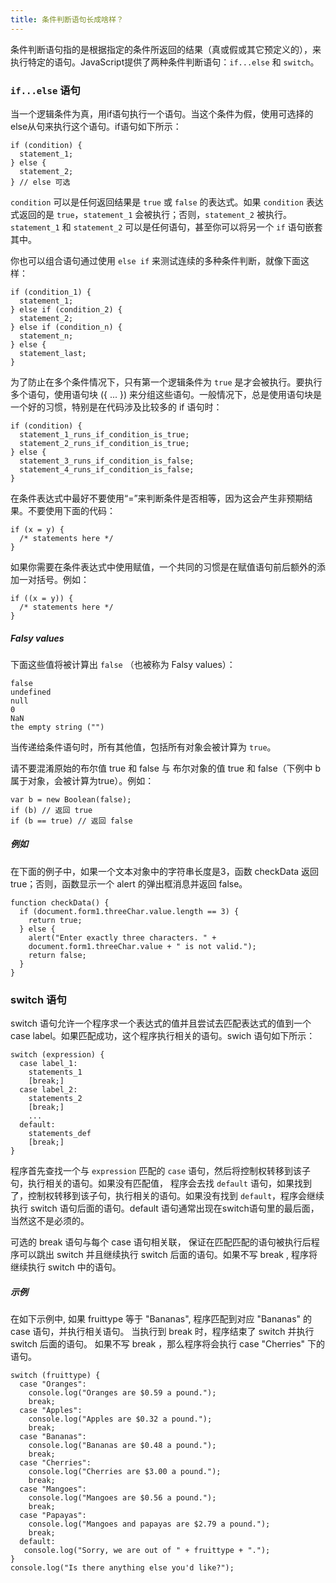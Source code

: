 ```yaml
---
title: 条件判断语句长成啥样？
---
```


条件判断语句指的是根据指定的条件所返回的结果（真或假或其它预定义的），来执行特定的语句。JavaScript提供了两种条件判断语句：`if...else` 和 `switch`。

### `if...else` 语句

当一个逻辑条件为真，用if语句执行一个语句。当这个条件为假，使用可选择的else从句来执行这个语句。if语句如下所示：

```
if (condition) {
  statement_1;
} else {
  statement_2;
} // else 可选
```

`condition` 可以是任何返回结果是 `true` 或 `false` 的表达式。如果 `condition` 表达式返回的是 `true`，`statement_1` 会被执行；否则，`statement_2` 被执行。`statement_1` 和 `statement_2` 可以是任何语句，甚至你可以将另一个 `if` 语句嵌套其中。

你也可以组合语句通过使用 `else if` 来测试连续的多种条件判断，就像下面这样：

```
if (condition_1) {
  statement_1;
} else if (condition_2) {
  statement_2;
} else if (condition_n) {
  statement_n;
} else {
  statement_last;
}
```

为了防止在多个条件情况下，只有第一个逻辑条件为 `true` 是才会被执行。要执行多个语句，使用语句块 ({ ... }) 来分组这些语句。一般情况下，总是使用语句块是一个好的习惯，特别是在代码涉及比较多的 if 语句时：

```
if (condition) {
  statement_1_runs_if_condition_is_true;
  statement_2_runs_if_condition_is_true;
} else {
  statement_3_runs_if_condition_is_false;
  statement_4_runs_if_condition_is_false;
}
```

在条件表达式中最好不要使用“=”来判断条件是否相等，因为这会产生非预期结果。不要使用下面的代码：

```
if (x = y) {
  /* statements here */
}
```

如果你需要在条件表达式中使用赋值，一个共同的习惯是在赋值语句前后额外的添加一对括号。例如：

```
if ((x = y)) {
  /* statements here */
}
```

##### Falsy values

下面这些值将被计算出 `false` （也被称为 Falsy values）：

```
false
undefined
null
0
NaN
the empty string ("")
```

当传递给条件语句时，所有其他值，包括所有对象会被计算为 `true`。

请不要混淆原始的布尔值 true 和 false 与 布尔对象的值 true 和 false（下例中 b 属于对象，会被计算为true）。例如：

```
var b = new Boolean(false);
if (b) // 返回 true
if (b == true) // 返回 false
```

##### 例如

在下面的例子中，如果一个文本对象中的字符串长度是3，函数 checkData 返回 true；否则，函数显示一个 alert 的弹出框消息并返回 false。

```
function checkData() {
  if (document.form1.threeChar.value.length == 3) {
    return true;
  } else {
    alert("Enter exactly three characters. " +
    document.form1.threeChar.value + " is not valid.");
    return false;
  }
}
```

### switch 语句

switch 语句允许一个程序求一个表达式的值并且尝试去匹配表达式的值到一个 case label。如果匹配成功，这个程序执行相关的语句。swich 语句如下所示：

```
switch (expression) {
  case label_1:
    statements_1
    [break;]
  case label_2:
    statements_2
    [break;]
    ...
  default:
    statements_def
    [break;]
}
```

程序首先查找一个与 `expression` 匹配的 `case` 语句，然后将控制权转移到该子句，执行相关的语句。如果没有匹配值， 程序会去找 `default` 语句，如果找到了，控制权转移到该子句，执行相关的语句。如果没有找到 `default`，程序会继续执行 switch 语句后面的语句。default 语句通常出现在switch语句里的最后面，当然这不是必须的。

可选的 break 语句与每个 case 语句相关联， 保证在匹配匹配的语句被执行后程序可以跳出 switch 并且继续执行 switch 后面的语句。如果不写 break , 程序将继续执行 switch 中的语句。

##### 示例

在如下示例中, 如果 fruittype 等于 "Bananas", 程序匹配到对应 "Bananas" 的case 语句，并执行相关语句。 当执行到 break 时，程序结束了 switch 并执行 switch 后面的语句。 如果不写 break ，那么程序将会执行 case "Cherries" 下的语句。

```
switch (fruittype) {
  case "Oranges":
    console.log("Oranges are $0.59 a pound.");
    break;
  case "Apples":
    console.log("Apples are $0.32 a pound.");
    break;
  case "Bananas":
    console.log("Bananas are $0.48 a pound.");
    break;
  case "Cherries":
    console.log("Cherries are $3.00 a pound.");
    break;
  case "Mangoes":
    console.log("Mangoes are $0.56 a pound.");
    break;
  case "Papayas":
    console.log("Mangoes and papayas are $2.79 a pound.");
    break;
  default:
   console.log("Sorry, we are out of " + fruittype + ".");
}
console.log("Is there anything else you'd like?");
```
